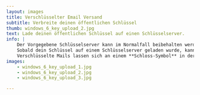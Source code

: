 ```yaml
---
layout: images
title: Verschlüsselter Email Versand
subtitle: Verbreite deinen öffentlichen Schlüssel
thumb: windows_6_key_upload_2.jpg
text: Lade deinen öffentlichen Schlüssel auf einen Schlüsselserver.
info: |
    Der Vorgegebene Schlüsselserver kann im Normalfall beibehalten werden.  
    Sobald dein Schlüssel auf einem Schlüsselserver geladen wurde, kann jeder, der deine SchlüsselID (wird automatisch an unterschriebene Emails gehängt) besitzt, deinen Schlüssel importieren und dir verschlüsselte Emails schicken.  
    Verschlüsselte Mails lassen sich an einem **Schloss-Symbol** in der oberen rechten Ecke der Mail erkennen.
images:
    - windows_6_key_upload_1.jpg
    - windows_6_key_upload_2.jpg
    - windows_6_key_upload_3.jpg

---
```

